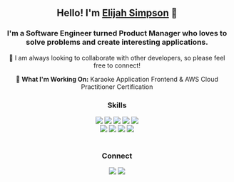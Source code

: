 <h2 align="center"> Hello! I'm <a href="http://www.elijahsimpson.com">Elijah Simpson</a> 👋 </h2>

<h3 align="center"> I'm a Software Engineer turned Product Manager who loves to solve problems and create interesting applications. </h3>

<div align="center">
<p>👯 I am always looking to collaborate with other developers, so please feel free to connect!</p>
<p>🥅 <b>What I'm Working On:</b> Karaoke Application Frontend & AWS Cloud Practitioner Certification</p>
</div>

<div align="center">
<h3>Skills</h3>
<img src="https://img.shields.io/badge/HTML5-E34F26?style=for-the-badge&logo=html5&logoColor=white" />
<img src="https://img.shields.io/badge/CSS3-1572B6?style=for-the-badge&logo=css3&logoColor=white" />
<img src="https://img.shields.io/badge/JavaScript-F7DF1E?style=for-the-badge&logo=javascript&logoColor=black" />
<img src="https://img.shields.io/badge/Node.js-43853D?style=for-the-badge&logo=node.js&logoColor=white" />
<img src="https://img.shields.io/badge/Express.js-404D59?style=for-the-badge" />
<br/ >
<img src="https://img.shields.io/badge/React-20232A?style=for-the-badge&logo=react&logoColor=61DAFB" />
<img src="https://img.shields.io/badge/PostgreSQL-316192?style=for-the-badge&logo=postgresql&logoColor=white" />
<img src="https://img.shields.io/badge/Netlify-00C7B7?style=for-the-badge&logo=netlify&logoColor=white" />
<img src="https://img.shields.io/badge/Heroku-430098?style=for-the-badge&logo=heroku&logoColor=white" />
</div>

<br/>

<div align="center">
<h3>Connect</h3>
<a href="http://www.elijahsimpson.com/"><img src="https://img.shields.io/badge/Portfolio-D1AB66?style=for-the-badge&logo=react&logoColor=white"></img></a>
<a href="https://www.linkedin.com/in/elijahsimpson/"><img src="https://img.shields.io/badge/LinkedIn-0077B5?style=for-the-badge&logo=linkedin&logoColor=white"></img></a>
</div>
